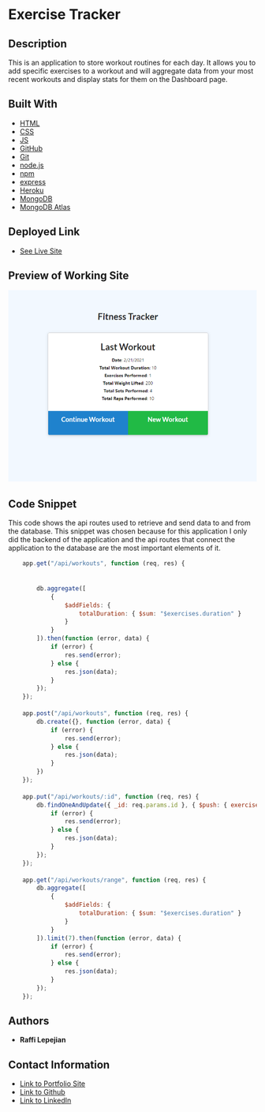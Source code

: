 # Exercise Tracker

## Description
This is an application to store workout routines for each day. It allows you to add specific exercises to a workout and will aggregate data from your most recent workouts and display stats for them on the Dashboard page.

## Built With

* [HTML](https://developer.mozilla.org/en-US/docs/Web/HTML)
* [CSS](https://developer.mozilla.org/en-US/docs/Web/CSS)
* [JS](https://www.javascript.com/)
* [GitHub](https://github.com/)
* [Git](https://git-scm.com/)
* [node.js](https://nodejs.org/en/)
* [npm](https://www.npmjs.com/)
* [express](https://www.npmjs.com/package/express)
* [Heroku](https://dashboard.heroku.com/)
* [MongoDB](https://www.mongodb.com/)
* [MongoDB Atlas](https://www.mongodb.com/cloud/atlas/)

## Deployed Link

* [See Live Site](https://desolate-anchorage-72330.herokuapp.com/)

## Preview of Working Site

![Image](exercisePreview.png)

## Code Snippet
This code shows the api routes used to retrieve and send data to and from the database. This snippet was chosen because for this application I only did the backend of the application and the api routes that connect the application to the database are the most important elements of it.

```javascript
    app.get("/api/workouts", function (req, res) {


        db.aggregate([
            {
                $addFields: {
                    totalDuration: { $sum: "$exercises.duration" }
                }
            }
        ]).then(function (error, data) {
            if (error) {
                res.send(error);
            } else {
                res.json(data);
            }
        });
    });

    app.post("/api/workouts", function (req, res) {
        db.create({}, function (error, data) {
            if (error) {
                res.send(error);
            } else {
                res.json(data);
            }
        })
    });

    app.put("/api/workouts/:id", function (req, res) {
        db.findOneAndUpdate({ _id: req.params.id }, { $push: { exercises: req.body } }, function (error, data) {
            if (error) {
                res.send(error);
            } else {
                res.json(data);
            }
        });
    });

    app.get("/api/workouts/range", function (req, res) {
        db.aggregate([
            {
                $addFields: {
                    totalDuration: { $sum: "$exercises.duration" }
                }
            }
        ]).limit(7).then(function (error, data) {
            if (error) {
                res.send(error);
            } else {
                res.json(data);
            }
        });
    });
```

## Authors

* **Raffi Lepejian** 

## Contact Information

- [Link to Portfolio Site](https://rslepejian.github.io/updated-portfolio/)
- [Link to Github](https://github.com/rslepejian)
- [Link to LinkedIn](https://linkedin.com/in/raffi-lepejian-071876153)